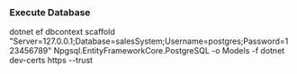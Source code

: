 ### Execute Database 
dotnet ef dbcontext scaffold "Server=127.0.0.1;Database=salesSystem;Username=postgres;Password=123456789" Npgsql.EntityFrameworkCore.PostgreSQL -o Models -f
dotnet dev-certs https --trust